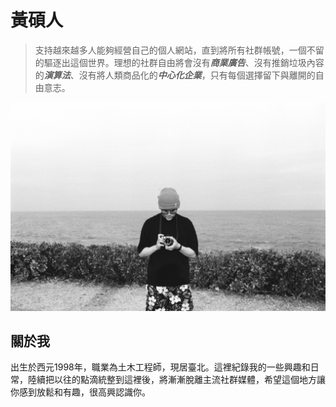 # 黃碩人

>支持越來越多人能夠經營自己的個人網站，直到將所有社群帳號，一個不留的驅逐出這個世界。理想的社群自由將會沒有***商業廣告***、沒有推銷垃圾內容的***演算法***、沒有將人類商品化的***中心化企業***，只有每個選擇留下與離開的自由意志。

![me](./img/me.webp)

## 關於我
出生於西元1998年，職業為土木工程師，現居臺北。這裡紀錄我的一些興趣和日常，陸續把以往的點滴統整到這裡後，將漸漸脫離主流社群媒體，希望這個地方讓你感到放鬆和有趣，很高興認識你。
